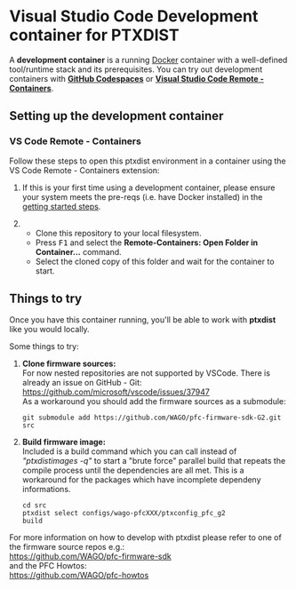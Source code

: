 # Visual Studio Code Development container for PTXDIST
A **development container** is a running [Docker](https://www.docker.com) container with a well-defined tool/runtime stack and its prerequisites. You can try out development containers with **[GitHub Codespaces](https://github.com/features/codespaces)** or **[Visual Studio Code Remote - Containers](https://aka.ms/vscode-remote/containers)**.

## Setting up the development container

### VS Code Remote - Containers
Follow these steps to open this ptxdist environment in a container using the VS Code Remote - Containers extension:

1. If this is your first time using a development container, please ensure your system meets the pre-reqs (i.e. have Docker installed) in the [getting started steps](https://aka.ms/vscode-remote/containers/getting-started).

2. - Clone this repository to your local filesystem.
   - Press <kbd>F1</kbd> and select the **Remote-Containers: Open Folder in Container...** command.
   - Select the cloned copy of this folder and wait for the container to start.

## Things to try

Once you have this container running, you'll be able to work with **ptxdist** like you would locally.

Some things to try:

1. **Clone firmware sources:**  
For now nested repositories are not supported by VSCode. There is already an issue on GitHub - Git: 
https://github.com/microsoft/vscode/issues/37947  
As a workaround you should add the firmware sources as a submodule:

    ```
    git submodule add https://github.com/WAGO/pfc-firmware-sdk-G2.git src
    ```
2. **Build firmware image:**  
Included is a build command  which you can call instead of *"ptxdistimages -q"* to start a "brute force" parallel build that repeats the compile process until the dependencies are all met. This is a workaround for the packages which have incomplete dependeny informations.
    ```
    cd src
    ptxdist select configs/wago-pfcXXX/ptxconfig_pfc_g2
    build
    ```


For more information on how to develop with ptxdist please refer to one of the firmware source repos e.g.:  
https://github.com/WAGO/pfc-firmware-sdk  
and the PFC Howtos:  
https://github.com/WAGO/pfc-howtos
